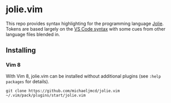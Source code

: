 # jolie.vim

This repo provides syntax highlighting for the programming language
[Jolie](https://www.jolie-lang.org/). Tokens are based largely on the 
[VS Code syntax](https://github.com/jolie/vscode-jolie) with some cues from
other language files blended in.

## Installing

### Vim 8

With Vim 8, jolie.vim can be installed without additional plugins (see `:help packages` for details).

```
git clone https://github.com/michaeljmcd/jolie.vim ~/.vim/pack/plugins/start/jolie.vim
```

